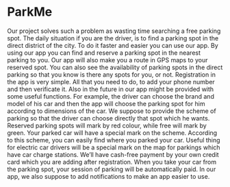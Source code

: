 # ParkMe
Our project solves such a problem as wasting time searching a free parking spot.
The daily situation if you are the driver, is to find a parking spot in the direct district of the
city. To do it faster and easier you can use our app.
By using our app you can find and reserve a parking spot in the nearest parking to you. Our
app will also make you a route in GPS maps to your reserved spot. You can also see the
availability of parking spots in the direct parking so that you know is there any spots for you,
or not. Registration in the app is very simple. All that you need to do, to add your phone
number and then verificate it.
Also in the future in our app might be provided with some useful functions.
For example, the driver can choose the brand and model of his car and then the app will
choose the parking spot for him according to dimensions of the car.
We suppose to provide the scheme of parking so that the driver can choose directly that
spot which he wants. Reserved parking spots will mark by red colour, while free will mark by
green. Your parked car will have a special mark on the scheme. According to this scheme,
you can easily find where you parked your car.
Useful thing for electric car drivers will be a special mark on the map for parkings which
have car charge stations.
We’ll have cash-free payment by your own credit card which you are adding after
registration. When you take your car from the parking spot, your session of parking will be
automatically paid.
In our app, we also suppose to add notifications to make an app easier to use.
